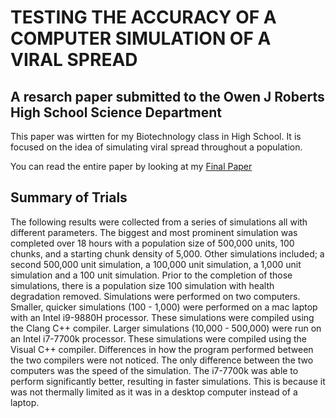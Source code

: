 # TESTING THE ACCURACY OF A COMPUTER SIMULATION OF A VIRAL SPREAD
## A resarch paper submitted to the Owen J Roberts High School Science Department
This paper was wirtten for my Biotechnology class in High School. It is focused on the idea of simulating viral spread throughout a population. 

You can read the entire paper by looking at my [Final Paper](Final%20Paper.pdf)

## Summary of Trials
The following results were collected from a series of simulations all with different parameters. The biggest and most prominent simulation was completed over 18 hours with a population size of 500,000 units, 100 chunks, and a starting chunk density of 5,000. Other simulations included; a second 500,000 unit simulation, a 100,000 unit simulation, a 1,000 unit simulation and a 100 unit simulation. Prior to the completion of those simulations, there is a population size 100 simulation with health degradation removed.
Simulations were performed on two computers. Smaller, quicker simulations (100 - 1,000) were performed on a mac laptop with an Intel i9-9880H processor. These simulations were compiled using the Clang C++ compiler. Larger simulations (10,000 - 500,000) were run on an Intel i7-7700k processor. These simulations were compiled using the Visual C++ compiler. Differences in how the program performed between the two compilers were not noticed. The only difference between the two computers was the speed of the simulation. The i7-7700k was able to perform significantly better, resulting in faster simulations. This is because it was not thermally limited as it was in a desktop computer instead of a laptop.
